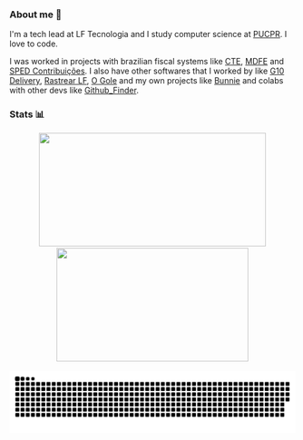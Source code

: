 ### About me 💬
I'm a tech lead at LF Tecnologia and I study computer science at [PUCPR](https://www.pucpr.br/). I love to code.

I was worked in projects with brazilian fiscal systems like [CTE](https://www.cte.fazenda.gov.br/portal/), [MDFE](https://dfe-portal.svrs.rs.gov.br/Mdfe) and [SPED Contribuições](http://sped.rfb.gov.br/). I also have other softwares that I worked by like [G10 Delivery](https://play.google.com/store/apps/details?id=br.com.g10sistemas.g10delivery), [Rastrear LF](https://play.google.com/store/apps/details?id=br.com.rastrear.lf), [O Gole](https://play.google.com/store/apps/details?id=br.com.lf.o_gole) and my own projects like [Bunnie](https://github.com/BerkSpar/Bunnie) and colabs with other devs like [Github_Finder](https://github.com/BerkSpar/github-finder).

### Stats :bar_chart:
<p align="center">
  <img src="https://github-readme-stats.vercel.app/api?username=berkspar&theme=dark&show_icons=true&count_private=true" height="200" width="400">
  <img src="https://github-readme-stats.vercel.app/api/top-langs/?username=Berkspar&layout=compact&theme=dark" height="200" width="338">
</p>

![Snake animation](https://github.com/BerkSpar/BerkSpar/blob/output/github-contribution-grid-snake.svg)
